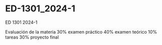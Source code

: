 # ED-1301_2024-1
ED 1301 2024-1

Evaluación de la materia
30% examen práctico
40% examen teórico
10% tareas
30% proyecto final